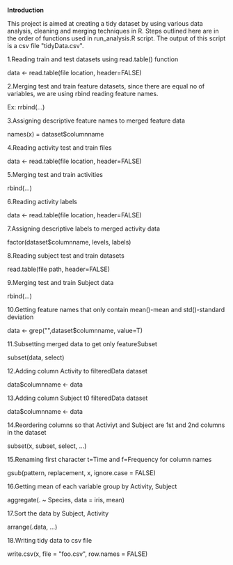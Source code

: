 **Introduction**

This project is aimed at creating a tidy dataset by using various data analysis, cleaning and merging techniques in R. Steps outlined here are in the order of functions used in run_analysis.R script. The output of this script is a csv file "tidyData.csv".

1.Reading train and test datasets using read.table() function

data <- read.table(file location, header=FALSE)

2.Merging test and train feature datasets, since there are equal no of variables, we are using rbind reading feature names. 

Ex: rrbind(...)

3.Assigning descriptive feature names to merged feature data

names(x) = dataset$columnname 

4.Reading activity test and train files

data <- read.table(file location, header=FALSE)

5.Merging test and train activities

rbind(...)

6.Reading activity labels

data <- read.table(file location, header=FALSE)

7.Assigning descriptive labels to merged activity data

factor(dataset$columnname, levels, labels)

8.Reading subject test and train datasets

read.table(file path, header=FALSE)

9.Merging test and train Subject data

rbind(...)

10.Getting feature names that only contain mean()-mean and std()-standard deviation

data <- grep("",dataset$columnname, value=T)

11.Subsetting merged data to get only featureSubset

subset(data, select)

12.Adding column Activity to filteredData dataset

data$columnname <- data

13.Adding column Subject t0 filteredData dataset

data$columnname <- data

14.Reordering columns so that Activiyt and Subject are 1st and 2nd columns in the dataset

subset(x, subset, select, ...)

15.Renaming first character t=Time and f=Frequency for column names

gsub(pattern, replacement, x, ignore.case = FALSE)

16.Getting mean of each variable group by Activity, Subject

aggregate(. ~ Species, data = iris, mean)

17.Sort the data by Subject, Activity

arrange(.data, ...)

18.Writing tidy data to csv file

write.csv(x, file = "foo.csv", row.names = FALSE)

